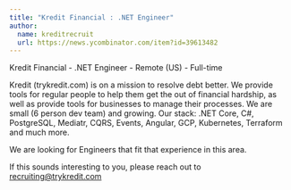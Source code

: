 ```yaml
---
title: "Kredit Financial : .NET Engineer"
author:
  name: kreditrecruit
  url: https://news.ycombinator.com/item?id=39613482
---
```

Kredit Financial - .NET Engineer - Remote (US) - Full-time

Kredit (trykredit.com) is on a mission to resolve debt better. We provide tools for regular people to help them get the out of financial hardship, as well as provide tools for businesses to manage their processes. We are small (6 person dev team) and growing. Our stack: .NET Core, C#, PostgreSQL, Mediatr, CQRS, Events, Angular, GCP, Kubernetes, Terraform and much more.

We are looking for Engineers that fit that experience in this area.

If this sounds interesting to you, please reach out to recruiting@trykredit.com
